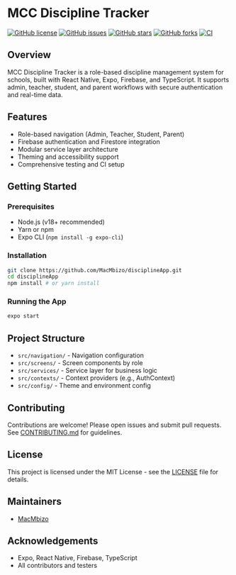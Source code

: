 # MCC Discipline Tracker

[![GitHub license](https://img.shields.io/github/license/MacMbizo/disciplineApp)](https://github.com/MacMbizo/disciplineApp/blob/master/LICENSE)
[![GitHub issues](https://img.shields.io/github/issues/MacMbizo/disciplineApp)](https://github.com/MacMbizo/disciplineApp/issues)
[![GitHub stars](https://img.shields.io/github/stars/MacMbizo/disciplineApp)](https://github.com/MacMbizo/disciplineApp/stargazers)
[![GitHub forks](https://img.shields.io/github/forks/MacMbizo/disciplineApp)](https://github.com/MacMbizo/disciplineApp/network)
[![CI](https://github.com/MacMbizo/disciplineApp/actions/workflows/ci.yml/badge.svg)](https://github.com/MacMbizo/disciplineApp/actions)

## Overview

MCC Discipline Tracker is a role-based discipline management system for schools, built with React Native, Expo, Firebase, and TypeScript. It supports admin, teacher, student, and parent workflows with secure authentication and real-time data.

## Features
- Role-based navigation (Admin, Teacher, Student, Parent)
- Firebase authentication and Firestore integration
- Modular service layer architecture
- Theming and accessibility support
- Comprehensive testing and CI setup

## Getting Started

### Prerequisites
- Node.js (v18+ recommended)
- Yarn or npm
- Expo CLI (`npm install -g expo-cli`)

### Installation
```bash
git clone https://github.com/MacMbizo/disciplineApp.git
cd disciplineApp
npm install # or yarn install
```

### Running the App
```bash
expo start
```

## Project Structure
- `src/navigation/` - Navigation configuration
- `src/screens/` - Screen components by role
- `src/services/` - Service layer for business logic
- `src/contexts/` - Context providers (e.g., AuthContext)
- `src/config/` - Theme and environment config

## Contributing
Contributions are welcome! Please open issues and submit pull requests. See [CONTRIBUTING.md](CONTRIBUTING.md) for guidelines.

## License
This project is licensed under the MIT License - see the [LICENSE](LICENSE) file for details.

## Maintainers
- [MacMbizo](https://github.com/MacMbizo)

## Acknowledgements
- Expo, React Native, Firebase, TypeScript
- All contributors and testers